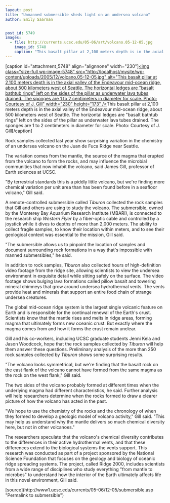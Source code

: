 ```yaml
---
layout: post
title: "Unmanned submersible sheds light on an undersea volcano"
author: Emily Saarman


post_id: 5749
images:
  - file: http://currents.ucsc.edu/05-06/art/volcano.05-12-05.jpg
    image_id: 5748
    caption: "This basalt pillar at 2,100 meters depth is in the axial valley of the Endeavour mid-ocean ridge, about 500 kilometers west of Seattle. The horizontal ledges are 'basalt bathtub rings' left on the sides of the pillar as underwater lava tubes drained. The sponges are 1 to 2 centimeters in diameter for scale. Photo: Courtesy of J. Gill"
---
```


[caption id="attachment_5748" align="alignnone" width="230"]<a href="http://localhost/mysite/wp-content/uploads/2005/12/volcano.05-12-05.jpg"><img class="size-full wp-image-5748" src="http://localhost/mysite/wp-content/uploads/2005/12/volcano.05-12-05.jpg" alt="This basalt pillar at 2,100 meters depth is in the axial valley of the Endeavour mid-ocean ridge, about 500 kilometers west of Seattle. The horizontal ledges are "basalt bathtub rings" left on the sides of the pillar as underwater lava tubes drained. The sponges are 1 to 2 centimeters in diameter for scale. Photo: Courtesy of J. Gill" width="230" height="173" /></a>This basalt pillar at 2,100 meters depth is in the axial valley of the Endeavour mid-ocean ridge, about 500 kilometers west of Seattle. The horizontal ledges are "basalt bathtub rings" left on the sides of the pillar as underwater lava tubes drained. The sponges are 1 to 2 centimeters in diameter for scale. Photo: Courtesy of J. Gill[/caption]
<a name="content" id="content"></a>
<p>
  Rock samples collected last year show surprising variation in the chemistry of an undersea volcano on the Juan de Fuca Ridge near Seattle.
</p>
<p>
  The variation comes from the mantle, the source of the magma that erupted from the volcano to form the rocks, and may influence the microbial communities that now inhabit the volcano, said James Gill, professor of Earth sciences at UCSC.
</p>
<p>
  "By terrestrial standards this is a piddly little volcano, but we're finding more chemical variation per unit area than has been found before in a seafloor volcano," Gill said.
</p>
<p>
  A remote-controlled submersible called <i>Tiburon</i> collected the rock samples that Gill and others are using to study the volcano. The submersible, owned by the Monterey Bay Aquarium Research Institute (MBARI), is connected to the research ship <i>Western Flyer</i> by a fiber-optic cable and controlled by a joystick while it dives to depths of more than 2,000 meters. The ability to collect fragile samples, to know their location within meters, and to see their geological context was essential to the mission, Gill said.
</p>
<p>
  "The submersible allows us to pinpoint the location of samples and document surrounding rock formations in a way that's impossible with manned submersibles," he said.
</p>
<p>
  In addition to rock samples, <i>Tiburon</i> also collected hours of high-definition video footage from the ridge site, allowing scientists to view the undersea environment in exquisite detail while sitting safely on the surface. The video footage shows bulging lava formations called pillow basalt and towering mineral chimneys that grow around undersea hydrothermal vents. The vents provide heat and minerals that support an entire food chain of strange undersea creatures.
</p>
<p>
  The global mid-ocean ridge system is the largest single volcanic feature on Earth and is responsible for the continual renewal of the Earth's crust. Scientists know that the mantle rises and melts in ridge areas, forming magma that ultimately forms new oceanic crust. But exactly where the magma comes from and how it forms the crust remain unclear.
</p>
<p>
  Gill and his co-workers, including UCSC graduate students Jenni Kela and Jason Woodcock, hope that the rock samples collected by <i>Tiburon</i> will help them answer these questions. Preliminary analysis of the more than 250 rock samples collected by <i>Tiburon</i> shows some surprising results.
</p>
<p>
  "The volcano looks symmetrical, but we're finding that the basalt rock on the east flank of the volcano cannot have formed from the same magma as the rock on the west flank," Gill said.
</p>
<p>
  The two sides of the volcano probably formed at different times when the underlying magma had different characteristics, he said. Further analysis will help researchers determine when the rocks formed to draw a clearer picture of how the volcano has acted in the past.
</p>
<p>
  "We hope to use the chemistry of the rocks and the chronology of when they formed to develop a geologic model of volcano activity," Gill said. "This may help us understand why the mantle delivers so much chemical diversity here, but not in other volcanoes."
</p>
<p>
  The researchers speculate that the volcano's chemical diversity contributes to the differences in their active hydrothermal vents, and that these differences extend to the biological systems the vents support. This research was conducted as part of a project sponsored by the National Science Foundation that focuses on the geology and biology of oceanic ridge spreading systems. The project, called Ridge 2000, includes scientists from a wide range of disciplines who study everything "from mantle to microbes" to understand how the interior of the Earth ultimately affects life in this novel environment, Gill said.
</p>
<form>
  <input name="t1" size="-1" type="hidden">
</form>




</p>
[source](http://www1.ucsc.edu/currents/05-06/12-05/submersible.asp "Permalink to submersible")
